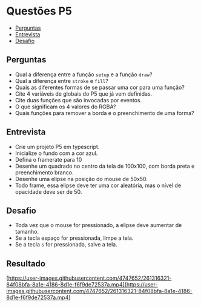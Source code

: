 # Questões P5

<!-- toc -->
- [Perguntas](#perguntas)
- [Entrevista](#entrevista)
- [Desafio](#desafio)
<!-- toc -->

## Perguntas

- Qual a diferença entre a função `setup` e a função `draw`?
- Qual a diferença entre `stroke` e `fill`?
- Quais as diferentes formas de se passar uma cor para uma função?
- Cite 4 variáveis de globais do P5 que já vem definidas.
- Cite duas funções que são invocadas por eventos.
- O que significam os 4 valores do RGBA?
- Quais funções para remover a borda e o preenchimento de uma forma?

## Entrevista

- Crie um projeto P5 em typescript.
- Inicialize o fundo com a cor azul.
- Defina o framerate para 10
- Desenhe um quadrado no centro da tela de 100x100, com borda preta e preenchimento branco.
- Desenhe uma elipse na posição do mouse de 50x50.
- Todo frame, essa elipse deve ter uma cor aleatória, mas o nível de opacidade deve ser de 50.

## Desafio

- Toda vez que o mouse for pressionado, a elipse deve aumentar de tamanho.
- Se a tecla espaço for pressionada, limpe a tela.
- Se a tecla `s` for pressionada, salve a tela.

## Resultado

[https://user-images.githubusercontent.com/4747652/261316321-84f08bfa-8a1e-4186-8d1e-f6f9de72537a.mp4](https://user-images.githubusercontent.com/4747652/261316321-84f08bfa-8a1e-4186-8d1e-f6f9de72537a.mp4)
